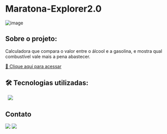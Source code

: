 # Maratona-Explorer2.0

![image](https://user-images.githubusercontent.com/105132452/190491178-7044df03-3fb9-4acc-8181-35cd81fd995a.png)
## Sobre o projeto:

Calculadora que compara o valor entre o álcool e a gasolina, e mostra qual combustível vale mais a pena abastecer. 

[🔗 Clique aqui para acessar](https://AndersonRodrigs.github.io/MaratonaEX/)

## 🛠 Tecnologias utilizadas:

<div display="block">
<img src="https://img.shields.io/badge/HTML5-E34F26?style=for-the-badge&logo=html5&logoColor=white" alt="">
<img src="https://img.shields.io/badge/CSS3-1572B6?style=for-the-badge&logo=css3&logoColor=white" alt="">
<img src="https://img.shields.io/badge/JavaScript-F7DF1E?style=for-the-badge&logo=javascript&logoColor=black" />
</div>

<!--# Autor:-->
## Contato
<a href="https://www.linkedin.com/in/anderson-r-souza" target="_blank"><img src="https://img.shields.io/badge/-LinkedIn-%230077B5?style=for-the-badge&logo=linkedin&logoColor=white" target="_blank"></a> 
<a href = "mailto:anderson.rodriguesouz@gmail.com"><img src="https://img.shields.io/badge/-Gmail-%23333?style=for-the-badge&logo=gmail&logoColor=white" target="_blank"></a>
